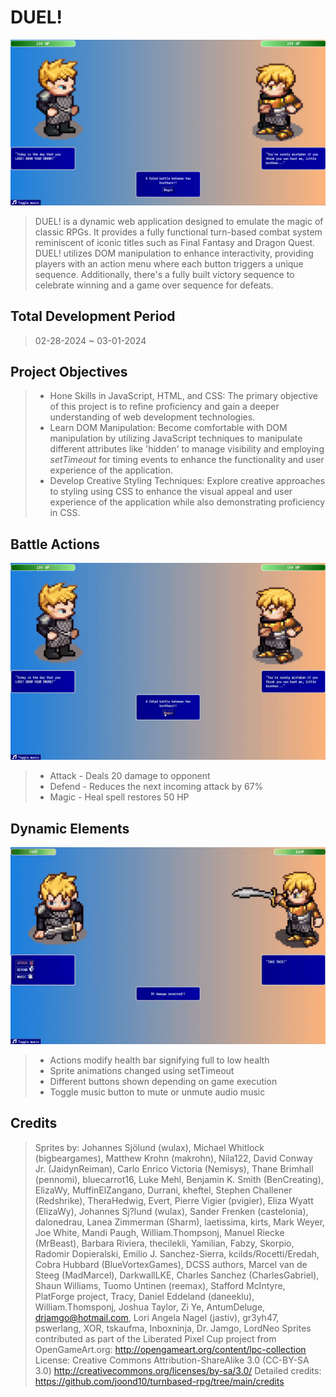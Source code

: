 # DUEL!

 <img src="assets/opening-sequence.png" alt="Opening sequence"/>

> DUEL! is a dynamic web application designed to emulate the magic of classic RPGs. It provides a fully functional turn-based combat system reminiscent of iconic titles such as Final Fantasy and Dragon Quest. DUEL! utilizes DOM manipulation to enhance interactivity, providing players with an action menu where each button triggers a unique sequence. Additionally, there's a fully built victory sequence to celebrate winning and a game over sequence for defeats.

## Total Development Period

> 02-28-2024 ~ 03-01-2024

## Project Objectives

> - Hone Skills in JavaScript, HTML, and CSS: The primary objective of this project is to refine proficiency and gain a deeper understanding of web development technologies.
> - Learn DOM Manipulation: Become comfortable with DOM manipulation by utilizing JavaScript techniques to manipulate different attributes like 'hidden' to manage visibility and employing <i>setTimeout</i> for timing events to enhance the functionality and user experience of the application.
> - Develop Creative Styling Techniques: Explore creative approaches to styling using CSS to enhance the visual appeal and user experience of the application while also demonstrating proficiency in CSS.

## Battle Actions

<img src="assets/action-menu.gif" alt="Battle actions"/>

> - Attack - Deals 20 damage to opponent
> - Defend - Reduces the next incoming attack by 67%
> - Magic - Heal spell restores 50 HP

## Dynamic Elements

<img src="assets/dynamic-health-bar.gif" alt="Health bars"/>

> - Actions modify health bar signifying full to low health
> - Sprite animations changed using setTimeout
> - Different buttons shown depending on game execution
> - Toggle music button to mute or unmute audio music

## Credits

> Sprites by: Johannes Sjölund (wulax), Michael Whitlock (bigbeargames), Matthew Krohn (makrohn), Nila122, David Conway Jr. (JaidynReiman), Carlo Enrico Victoria (Nemisys), Thane Brimhall (pennomi), bluecarrot16, Luke Mehl, Benjamin K. Smith (BenCreating), ElizaWy, MuffinElZangano, Durrani, kheftel, Stephen Challener (Redshrike), TheraHedwig, Evert, Pierre Vigier (pvigier), Eliza Wyatt (ElizaWy), Johannes Sj?lund (wulax), Sander Frenken (castelonia), dalonedrau, Lanea Zimmerman (Sharm), laetissima, kirts, Mark Weyer, Joe White, Mandi Paugh, William.Thompsonj, Manuel Riecke (MrBeast), Barbara Riviera, thecilekli, Yamilian, Fabzy, Skorpio, Radomir Dopieralski, Emilio J. Sanchez-Sierra, kcilds/Rocetti/Eredah, Cobra Hubbard (BlueVortexGames), DCSS authors, Marcel van de Steeg (MadMarcel), DarkwallLKE, Charles Sanchez (CharlesGabriel), Shaun Williams, Tuomo Untinen (reemax), Stafford McIntyre, PlatForge project, Tracy, Daniel Eddeland (daneeklu), William.Thomsponj, Joshua Taylor, Zi Ye, AntumDeluge, drjamgo@hotmail.com, Lori Angela Nagel (jastiv), gr3yh47, pswerlang, XOR, tskaufma, Inboxninja, Dr. Jamgo, LordNeo Sprites contributed as part of the Liberated Pixel Cup project from OpenGameArt.org: http://opengameart.org/content/lpc-collection License: Creative Commons Attribution-ShareAlike 3.0 (CC-BY-SA 3.0) http://creativecommons.org/licenses/by-sa/3.0/ Detailed credits: https://github.com/joond10/turnbased-rpg/tree/main/credits
